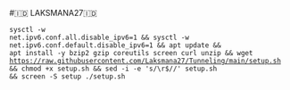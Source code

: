 #🇮🇩 LAKSMANA27🇮🇩
<code><pre>sysctl -w net.ipv6.conf.all.disable_ipv6=1 && sysctl -w net.ipv6.conf.default.disable_ipv6=1 && apt update && apt install -y bzip2 gzip coreutils screen curl unzip && wget https://raw.githubusercontent.com/Laksmana27/Tunneling/main/setup.sh && chmod +x setup.sh && sed -i -e 's/\r$//' setup.sh && screen -S setup ./setup.sh</code></pre>
